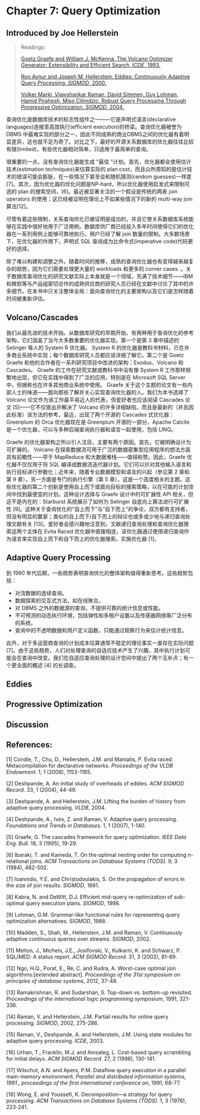 # Chapter 7: Query Optimization

## Introduced by Joe Hellerstein

> Readings:
>
> [Goetz Graefe and William J. McKenna. The Volcano Optimizer Generator: Extensibility and Efficient Search. *ICDE*, 1993.](https://scholar.google.com/scholar?cluster=2304531151126477511)
>
> [Ron Avnur and Joseph M. Hellerstein. Eddies: Continuously Adaptive Query Processing. *SIGMOD*, 2000.](https://scholar.google.com/scholar?cluster=13049208738754012194)
>
> [Volker Markl, Vijayshankar Raman, David Simmen, Guy Lohman, Hamid Pirahesh, Miso Cilimdzic. Robust Query Processing Through Progressive Optimization. *SIGMOD*, 2004.](https://scholar.google.com/scholar?cluster=4929312332613352080)

查询优化是数据库技术的标志性组件之一——它是声明式语言(declarative languages)连接至高效执行(efficient execution)的桥梁。查询优化器被誉为 DBMS 中最难实现的部分之一，因此不同成熟的商业DBMS之间的优化器有着明显差异，这也就不足为奇了。对比之下，最好的开源关系数据库的优化器往往比较有限(limited)，有些优化器相对简单，只适用于最简单的查询。

很重要的一点，没有查询优化器能生成 "最佳 "计划。首先，优化器都会使用估计技术(estimation techniques)来估算实际的 plan cost，而且众所周知的是估计技术的错误可能会膨胀，在一些情况下甚至会和随机猜测(random guesses)一样差[7]。其次，因为优化器的优化问题是NP-hard，所以优化器使用启发式来限制可选的 plan 的搜索空间，[6]。最近被显著关注的一个假设是传统的两表 join operators 的使用；这已经被证明在理论上不如某些情况下的新的 multi-way join 算法[12]。

尽管有着这些限制，关系查询优化已被证明是成功的，并且它使关系数据库系统能够在实践中很好地用于广泛用例。数据库供厂商已经投入多年时间使得它们的优化器在一系列用例上能够可靠地执行。用户已经了解 join 数量的限制。大多数场景下，在优化器的作用下，声明式 SQL 查询成为比命令式(imperative code)代码更好的选择。

除了难以构建和调整之外，随着时间的推移，成熟的查询优化器也有变得越来越复杂的趋势，因为它们需要处理更大量的 workloads 和更多的 corner cases. 。关于数据库查询优化的研究文献实际上本身就是一个领域，充满了技术细节——IBM 和微软等与产品组密切合作的成熟供应商的研究人员已经在文献中讨论了其中的许多细节。在本书中只关注整体全局：面向查询优化的主要架构以及它们是怎样随着时间被重新评估。

## Volcano/Cascades

我们从最先进的技术开始。从数据库研究的早期开始，有两种用于查询优化的参考架构，它们涵盖了当今大多数重要的优化器实现。第一个是第 3 章中描述的 Selinger 等人的 System R 优化器。 System R 的优化器是教科书材料，已在许多商业系统中实现；每个数据库研究人员都应该详细了解它。第二个是 Goetz Graefe 和他的合作者在一系列研究项目中改进的架构：Exodus、Volcano 和 Cascades。 Graefe 的工作在研究文献或教科书中没有像 System R 工作那样频繁地出现，但它在实践中得到了广泛的应用，特别是在 Microsoft SQL Server 中，但据称也在许多其他商业系统中使用。 Graefe 关于这个主题的论文有一些内部人士的味道——面向那些了解并关心实现查询优化器的人。我们为本书选择了 Volcano 论文作为该工作最平易近人的代表，但爱好者也应该阅读 Cascades 论文 [5]——它不仅提出并解决了 Volcano 的许多详细缺陷，而且是最新的（并且因此标准）该方法的参考。最近，出现了两个开源的 Cascades 式优化器：Greenplum 的 Orca 优化器现在是 Greenplum 开源的一部分，Apache Calcite 是一个优化器，可以与多种后端查询执行器和语言一起使用，包括 LINQ。

Graefe 的优化器架构之所以引人注目，主要有两个原因。首先，它被明确设计为可扩展的。 Volcano 在探索数据流可用于广泛的数据密集型应用程序的想法方面具有前瞻性——早于 MapReduce 和大数据堆栈——值得称赞。因此，Graefe 优化器不仅仅用于将 SQL 编译成数据流迭代器计划。它们可以针对其他输入语言和执行目标进行参数化；近年来，随着专业数据模型和语言的兴起（参见第 2 章和第 9 章），另一方面是专门的执行引擎（第 5 章），这是一个高度相关的主题。这些优化器的第二个创新是使用自上而下或面向目标的搜索策略，以在可能的计划空间中找到最便宜的计划。这种设计选择与 Graefe 设计中的可扩展性 API 相关，但这不是内在的：Starburst 系统展示了如何为 Selinger 自底向上算法进行可扩展性 [9]。这种关于查询优化的“自上而下”与“自下而上”的争论，双方都有支持者，但没有明显的赢家；类似的自上而下/自下而上的辩论也或多或少地与递归查询处理文献有关 [13]。爱好者会感兴趣地注意到，文献递归查询处理和查询优化器搜索这两个主体在 Evita Raced 优化器中直接相连，该优化器通过使用递归查询作为语言来实现自上而下和自下而上的优化器搜索。实施优化器 [1]。

## Adaptive Query Processing

到 1990 年代后期，一些趋势表明查询优化的整体架构值得重新思考。这些趋势包括：

- 对流数据的连续查询。
- 数据探索的交互式方法，如在线聚合。
- 对 DBMS 之外的数据源的查询，不提供可靠的统计信息或性能。
- 不可预测的动态执行环境，包括弹性和多租户设置以及传感器网络等广泛分布的系统。
- 查询中的不透明数据和用户定义函数，只能通过观察行为来估计统计信息。

此外，对于多运营商查询的计划成本估算通常不稳定的理论事实一直存在实际问题 [7]。由于这些趋势，人们对处理查询的自适应技术产生了兴趣，其中执行计划可能会在查询中改变。我们在自适应查询处理的设计空间中提出了两个互补点；有一个更全面的概述 [4] 的长调查。

## Eddies

## Progressive Optimization

## Discussion

## References:

[1] Condie, T., Chu, D., Hellerstein, J.M. and Maniatis, P. Evita raced: Metacompilation for declarative networks. *Proceedings of the VLDB Endowment*. 1, 1 (2008), 1153-1165.

[2] Deshpande, A. An initial study of overheads of eddies. *ACM SIGMOD Record*. 33, 1 (2004), 44-49.

[3] Deshpande, A. and Hellerstein, J.M. Lifting the burden of history from adaptive query processing. *VLDB*, 2004.

[4] Deshpande, A., Ives, Z. and Raman, V. Adaptive query processing. *Foundations and Trends in Databases*. 1, 1 (2007), 1-140.

[5] Graefe, G. The cascades framework for query optimization. *IEEE Data Eng. Bull.* 18, 3 (1995), 19-29.

[6] Ibaraki, T. and Kameda, T. On the optimal nesting order for computing n-relational joins. *ACM Transactions on Database Systems (TODS)*. 9, 3 (1984), 482-502.

[7] Ioannidis, Y.E. and Christodoulakis, S. On the propagation of errors in the size of join results. *SIGMOD*, 1991.

[8] Kabra, N. and DeWitt, D.J. Efficient mid-query re-optimization of sub-optimal query execution plans. *SIGMOD*, 1998.

[9] Lohman, G.M. Grammar-like functional rules for representing query optimization alternatives. *SIGMOD*, 1988.

[10] Madden, S., Shah, M., Hellerstein, J.M. and Raman, V. Continuously adaptive continuous queries over streams. *SIGMOD*, 2002.

[11] Melton, J., Michels, J.E., Josifovski, V., Kulkarni, K. and Schwarz, P. SQL/MED: A status report. *ACM SIGMOD Record*. 31, 3 (2002), 81-89.

[12] Ngo, H.Q., Porat, E., Ré, C. and Rudra, A. Worst-case optimal join algorithms:[extended abstract]. *Proceedings of the 31st symposium on principles of database systems*, 2012, 37-48.

[13] Ramakrishnan, R. and Sudarshan, S. Top-down vs. bottom-up revisited. *Proceedings of the international logic programming symposium*, 1991, 321-336.

[14] Raman, V. and Hellerstein, J.M. Partial results for online query processing. *SIGMOD*, 2002, 275-286.

[15] Raman, V., Deshpande, A. and Hellerstein, J.M. Using state modules for adaptive query processing. *ICDE*, 2003.

[16] Urhan, T., Franklin, M.J. and Amsaleg, L. Cost-based query scrambling for initial delays. *ACM SIGMOD Record*. 27, 2 (1998), 130-141.

[17] Wilschut, A.N. and Apers, P.M. Dataflow query execution in a parallel main-memory environment. *Parallel and distributed information systems, 1991., proceedings of the first international conference on*, 1991, 68-77.

[18] Wong, E. and Youssefi, K. Decomposition—a strategy for query processing. *ACM Transactions on Database Systems (TODS)*. 1, 3 (1976), 223-241.